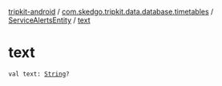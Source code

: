[tripkit-android](../../index.md) / [com.skedgo.tripkit.data.database.timetables](../index.md) / [ServiceAlertsEntity](index.md) / [text](./text.md)

# text

`val text: `[`String`](https://kotlinlang.org/api/latest/jvm/stdlib/kotlin/-string/index.html)`?`